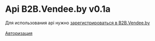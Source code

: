 <h1>Api  B2B.Vendee.by <b>v0.1a</b></h1>

Для использования api нужно <a href="https://b2b.vendee.by/">зарегистрироваться в B2B.Vendee.by</a> <br/><br/>
<a href="https://github.com/migomby/b2b-api-doc/wiki/2.-%D0%90%D0%B2%D1%82%D0%BE%D1%80%D0%B8%D0%B7%D0%B0%D1%86%D0%B8%D1%8F">Авторизация</a>
